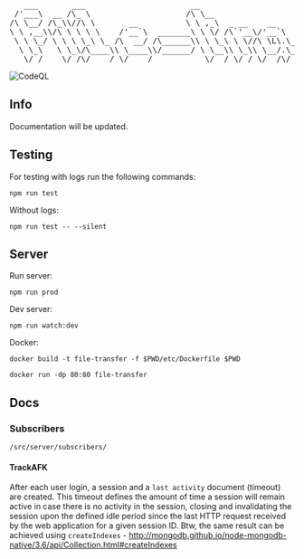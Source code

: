 <pre>
   ___       ___                      __                                        ___                
 /'___\  __ /\_ \                    /\ \__                                   /'___\               
/\ \__/ /\_\\//\ \       __          \ \ ,_\  _ __    __       ___      ____ /\ \__/    __   _ __  
\ \ ,__\\/\ \ \ \ \    /'__`\  _______\ \ \/ /\`'__\/'__`\   /' _ `\   /',__\\ \ ,__\ /'__`\/\`'__\
 \ \ \_/ \ \ \ \_\ \_ /\  __/ /\______\\ \ \_\ \ \//\ \L\.\_ /\ \/\ \ /\__, `\\ \ \_//\  __/\ \ \/ 
  \ \_\   \ \_\/\____\\ \____\\/______/ \ \__\\ \_\\ \__/.\_\\ \_\ \_\\/\____/ \ \_\ \ \____\\ \_\ 
   \/_/    \/_/\/____/ \/____/           \/__/ \/_/ \/__/\/_/ \/_/\/_/ \/___/   \/_/  \/____/ \/_/
</pre>
![CodeQL](https://github.com/loveyousomuch554/file-transfer/workflows/CodeQL/badge.svg?branch=main)

## Info
<p>Documentation will be updated.</p>

## Testing
<p>For testing with logs run the following commands:</p>

```shell
npm run test
```
Without logs:
```shell
npm run test -- --silent
```

## Server
Run server:     
```shell
npm run prod
````
Dev server: 
```shell
npm run watch:dev
```

Docker:

```shell
docker build -t file-transfer -f $PWD/etc/Dockerfile $PWD
```

```shell
docker run -dp 80:80 file-transfer 
```

## Docs

### Subscribers
`/src/server/subscribers/`

#### TrackAFK

After each user login, a session and a `last activity` document (timeout) are created. This timeout defines the amount of time a session will remain active in case there is no activity in the session, closing and invalidating the session upon the defined idle period since the last HTTP request received by the web application for a given session ID.
Btw, the same result can be achieved using `createIndexes` - http://mongodb.github.io/node-mongodb-native/3.6/api/Collection.html#createIndexes
